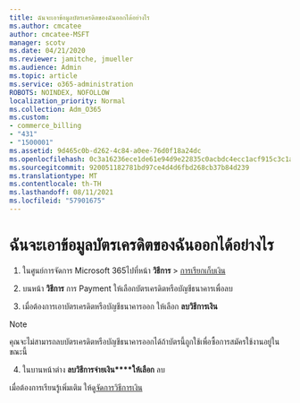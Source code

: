 ```yaml
---
title: ฉันจะเอาข้อมูลบัตรเครดิตของฉันออกได้อย่างไร
ms.author: cmcatee
author: cmcatee-MSFT
manager: scotv
ms.date: 04/21/2020
ms.reviewer: jamitche, jmueller
ms.audience: Admin
ms.topic: article
ms.service: o365-administration
ROBOTS: NOINDEX, NOFOLLOW
localization_priority: Normal
ms.collection: Adm_O365
ms.custom:
- commerce_billing
- "431"
- "1500001"
ms.assetid: 9d465c0b-d262-4c84-a0ee-76d0f18a24dc
ms.openlocfilehash: 0c3a16236ece1de61e94d9e22835c0acbdc4ecc1acf915c3c1ad26aa0174dc37
ms.sourcegitcommit: 920051182781bd97ce4d4d6fbd268cb37b84d239
ms.translationtype: MT
ms.contentlocale: th-TH
ms.lasthandoff: 08/11/2021
ms.locfileid: "57901675"
---
```

# <a name="how-do-i-remove-my-credit-card-information"></a>ฉันจะเอาข้อมูลบัตรเครดิตของฉันออกได้อย่างไร

1. ในศูนย์การจัดการ Microsoft 365ไปที่หน้า **วิธีการ** \> [การเรียกเก็บเงิน](https://go.microsoft.com/fwlink/p/?linkid=2018806)

2. บนหน้า **วิธีการ** การ Payment ให้เลือกบัตรเครดิตหรือบัญชีธนาคารเพื่อลบ

3. เมื่อต้องการเอาบัตรเครดิตหรือบัญชีธนาคารออก ให้เลือก **ลบวิธีการเงิน**

> [!NOTE]
> คุณจะไม่สามารถลบบัตรเครดิตหรือบัญชีธนาคารออกได้ถ้าบัตรนี้ถูกใช้เพื่อซื้อการสมัครใช้งานอยู่ในขณะนี้

4. ในบานหน้าต่าง **ลบวิธีการจ่ายเงิน****ให้เลือก** ลบ

เมื่อต้องการเรียนรู้เพิ่มเติม ให้ดู[จัดการวิธีการเงิน](https://docs.microsoft.com/microsoft-365/commerce/billing-and-payments/manage-payment-methods)